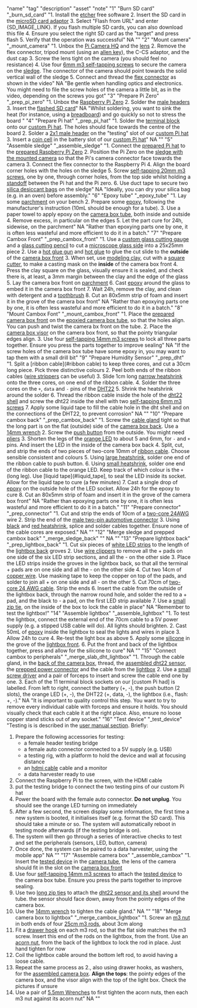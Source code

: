 "name"
"tag"
"description"
"asset"
"note"
"1"
"Burn SD card"
"_burn_sd_card"
"1. Install the [etcher](https://www.balena.io/etcher/) free software
2. Insert the SD card in the [microSD card adaptor](#sd_card_adaptor)
3. Select \"Flash from URL\" and enter {SD_IMAGE_LINK}. If you flash multiple SD cards, you can also download this file
4. Ensure you select the right SD card as the \"target\" and press flash
5. Verify that the operation was successful"
NA
""
"2"
"Mount camera"
"_mount_camera"
"1. Unbox the [Pi Camera HQ](#camera) and the [lens](#lens)
2. Remove the flex connector, tripod mount (using an [allen key](#-allen_key)), the C-CS adaptor, and the dust cap
3. Screw the lens tight on the camera (you should feel no resistance)
4. Use four [6mm m3 self-tapping screws](#screw_m3x6) to secure the camera on the [sledge](#pi_sledge). The connector of the camera should point towards the solid vertical wall of the sledge
5. Connect and thread the [flex connector](#flex_connector) as shown in the video"
NA
"Be gentle when handling optics and electronics. You might need to file the screw holes of the camera a little bit, as in the video, depending on the screws you got"
"3"
"Prepare Pi Zero"
"_prep_pi_zero"
"1. Unbox the [Raspberry Pi Zero](#pi_zero)
2. Solder the [male headers](#header_male_2x20)
3. Insert the [flashed SD card](#burnt_sd_card)"
NA
"Whilst soldering, you want to sink the heat (for instance, using a [breadboard](-breadboard)) and go quickly so not to stress the board "
"4"
"Prepare Pi hat"
"_prep_pi_hat"
"1. Solder the [terminal block](#terminal_block) onto our [custom Pi hat](#pi_hat). The holes should face towards the centre of the board
2. Solder a [2x1 male header](#header_male_2x1) on the \"testing\" slot of our [custom Pi hat](#pi_hat)
3. Insert a [coin cell](#coin_cell) in the battery slot of our [custom Pi hat](#pi_hat)"
NA
""
"5"
"Assemble sledge"
"_assemble_sledge"
"1. Connect the [prepared Pi hat](#prep_pi_hat) to the [prepared Raspberry Pi Zero](#prepped_pi_zero)
2. Position the Pi Zero on the [sledge with the mounted camera](#mounted_camera) so that the Pi's camera connector face towards the camera
3. Connect the flex connector to the Raspberry Pi
4. Align the board corner holes with the holes on the sledge
5. Screw [self-tapping 20mm m3 screws](#screw_m3x20), one by one, through corner holes, from the top side whilst holding a [standoff](#pi_standoff) between the Pi hat and the Pi zero.
6. Use duct tape to secure two [silica desiccant bags](#silica_bag) on the sledge"
NA
"Ideally, you can dry your silica bag (e.g. in an oven) before assembly."
"6"
"Epoxy tube"
"_epoxy_tube"
"1. Lay some [parchment](#parchment_paper) on your bench
2. Prepare some [epoxy](#epoxy), following the manufacturer's instruction (10mL should be enough for a tube).
3. Use a paper towel to apply epoxy on the [camera box tube](#cambox_tube), both inside and outside
4. Remove excess, in particular on the edges
5. Let the part cure for 24h, sidewise, on the parchment"
NA
"Rather than epoxying parts one by one, it is often less wasteful and more efficient to do it in a batch."
"7"
"Prepare Cambox Front"
"_prep_cambox_front"
"1. Use a [custom glass cutting gauge](#-glass_cut_gauge) and a [glass cutting pencil](#-glass-pencil) to cut a [microscope glass side](#glass_slide) into a 25x25mm piece
2. Use a [hot glue gun](#-hot_glue_gun) and [hot glue](#hot_glue) to glue the cut slide to the **outside** of the [camera box front](#cambox_front)
3. When set, use [modeling clay](#clay), cut with a [square cutter](#square_cutter), to make a casting mask on the **inside** of the camera box front
4. Press the clay square on the glass, visually ensure it is sealed, and check there is, at least, a 3mm margin between the clay and the edge of the glass
5. Lay the camera box front on [parchment](#parchment_paper)
6. Cast [epoxy](#epoxy) around the glass to embed it in the camera box front
7. Wait 24h, remove the clay, and clean with detergent and a [toothbrush](-tooth-brush)
8. Cut an 80x5mm strip of foam and insert it in the grove of the camera box front"
NA
"Rather than epoxying parts one by one, it is often less wasteful and more efficient to do it in a batch."
"8"
"Mount Cambox Font"
"_mount_cambox_front"
"1. Place the [prepared camera box front](#prep_cambox_front) on the [epoxied camera box tube](#epoxied_tube), so that the holes align. You can push and twist the camera bx front on the tube.
2. Place the [camera box visor](#cambox_visor) on the camera box front, so that the pointy triangular edges align.
3. Use four [self-tapping 14mm m3 screws](#screw_m3x14) to lock all three parts together. Ensure you press the parts together to improve sealing"
NA
"If the screw holes of the camera box tube have some epoxy in, you may want to tap them with a small drill bit"
"9"
"Prepare Humidity Sensor"
"_prep_dht"
"1. Split a [ribbon cable](#ribbon cable) to keep three cores, and cut a 30cm long piece. Pick three distinctive colours
2. Peel both ends of the ribbon cables ([wire strippers](#-strippers) can be useful)
3. Slide 1cm long [narrow heatshrink](#heatshrink_small) onto the three cores, on one end of the  ribbon cable.
4. Solder the three cores on the `+`, `data` and `-` pins of the [DHT22](#dht22)
5. Shrink the heatshrink around the solder
6. Thread the ribbon cable inside the hole of the [dht22 shell](#dht_shell) and screw the dht22 inside the shell with two [self-tapping 6mm m3 screws](#screw_m3x6)
7. Apply some liquid tape to fill the cable hole in the dht shell and on the connections of the DHT22, to prevent corrosion"
NA
""
"10"
"Prepare cambox back"
"_prep_cambox_back"
"1. Screw the [cable gland](#cable_gland) tight so that the long part is on the flat (outside) side of the [camera box back](#cambox_back). Use a [14mm wrench](#-wrench_14mm)
2. Screw the [push button](#push_button) from the outside. You might need [pliers](#-pliers_large)
3. Shorten the legs of the [orange LED](#led_orange) to about 5 and 6mm, for `-` and `+` pins. And insert the LED in the inside of the camera box back
4. Split, cut, and strip the ends of two pieces of two-core 10mm of [ribbon cable](#ribbon_cable). Choose sensible consistent and colours
5. Using [large heatshrink](#heatshrink_black), solder one end of the ribbon cable to push button.
6. Using [small heatshrink](#heatshrink_small), solder one end of the ribbon cable to the orange LED. Keep track of which colour is the `+` (long leg). Use [liquid tape](#liquid_tape], to seal the LED inside its socket. Allow for the liquid tape to cure (a few minutes)
7. Cast a single drop of [epoxy](#epoxy) on the outside hole of the LED socket. Allow 24h for the epoxy to cure
8. Cut an 80x5mm strip of foam and insert it in the grove of the camera box front"
NA
"Rather than epoxying parts one by one, it is often less wasteful and more efficient to do it in a batch."
"11"
"Prepare connector"
"_prep_connector"
"1. Cut and strip the ends of 10cm of a [two-core 24AWG](#cable_twocore) wire
2. Strip the end of the [male two-pin automotive connector](#auto_connector)
3. Using [black](#heatshrink_black) and [red heatshrink](#heatshrink_red), splice and solder cables together. Ensure none of the cable cores are exposed."
NA
""
"12"
"Merge sledge and prepped cambox back"
"_merge_sledge_back"
""
NA
""
"13"
"Prepare lightbox back"
"_prep_lightbox_back"
"1. Cut six pieces of [white LED strips](#led_strips) to the length of the [lightbox back](#lightbox_back) groves
2. Use [wire clippers](#-wire-clippers) to remove all the + pads on one side of the six LED strip sections, and all the - on the other side
3. Place the LED strips inside the groves in the lightbox back, so that all the terminal + pads are on one side and all the - on the other side
4. Cut two 14cm of [copper wire](#wire_copper). Use masking tape to keep the copper on top of the pads, and solder to join all + on one side and all - on the other
5. Cut 70cm of [two-core 24 AWG cable](#cable_twocore). Strip the ends
6. Insert the cable from the outside of the lightbox back, through the narrow round hole, and solder the red to a + pad, and the black to - a pad, on the first LED strip available
7. Use a [small zip tie](#zip_tie_small), on the inside of the box to lock the cable in place"
NA
"Remember to test the lightbox!"
"14"
"Assemble lightbox"
"_assemble_lightbox"
"1. To test the lightbox, connect the external end of the 70cm cable to a 5V power supply (e.g. a stipped USB cable will do). All lights should brighten. 
2. Cast 50mL of [epoxy](#epoxy) inside the lightbox to seal the lights and wires in place
3. Allow 24h to cure
4. Re-test the light box as above
5. Apply some [silicone](#silicone) in the grove of the [lightbox front](#lightbox_front). 
6. Put the front and back of the lightbox together, press and allow for the silicone to cure"
NA
""
"15"
"Connect cambox to peripherals"
"_merge_slab_dht_lightbox"
"1. Through the cable gland, in the [back of the camera box](#slab), thread, the [assembled dht22 sensor](#prepped_dht), the [prepped power connector](#prepped_connector) and the cable from the [lightbox](#assembled_lightbox)
2. Use a [small screw driver](#-screwdriver_flat) and a pair of forceps to insert and screw the cable end one by one.
3. Each of the 11 terminal block sockets on our [custom Pi had] is labelled. From left to right, connect the battery (+, -), the push button (2 slots), the orange LED (+, -), the DHT22 (+, data, -), the lightbox (i.e., flash:  +, -)."
NA
"It is important to quality control this step. You want to try to remove every individual cable with forceps and ensure it holds. You should visually check that each cable it at the right place. Also, ensure no loose copper stand sticks out of any socket."
"16"
"Test device"
"_test_device"
"Testing is is described in the [user manual section](user-manual). Briefly:
 
1. Prepare the following accessories for testing:
    * a female header testing bridge
    * a female auto connector connected to a 5V supply (e.g. USB)
    * a testing rig, with a platform to hold the device and wall at focusing distance 
    * an [hdmi cable](#-hdmi_to_micro) cable and a monitor
    * a data harvester ready to use
2. Connect the Raspberry Pi to the screen, with the HDMI cable
3. put the testing bridge to connect the two testing pins of our custom Pi hat
4. Power the board with the female auto connector. **Do not unplug**. You should see the orange LED turning on immediately
5. After a few second, the screen display some information, the first time a new system is booted, it initialises itself (e.g. format the SD card). This should take a minute or so. The system will automatically reboot in testing mode afterwards (if the testing bridge is on).
6. The system will then go through a series of interactive checks to test and set the peripherals (sensors, LED, button, camera)
7. Once done, the system can be paired to a data harvester, using the mobile app"
NA
""
"17"
"Assemble camera box"
"_assemble_cambox"
"1. Insert the [tested device](#tested_device) in the [camera tube](#mounted_cambox_tube), the lens of the camera should fit in the slot on the [camera box front](#cambox_front)
2. Use four [self-tapping 14mm m3 screws](#screw_m3x14) to attach the [tested device](#tested_device) to the camera box tube. Ensure you press the parts together to improve sealing.
3. Use two [long zip ties](zip_tie_long) to attach the [dht22 sensor and its shell](#prepped_dht) around the tube. the sensor should face down, away from the pointy edges of the camera box.
4. Use the [14mm wrench](#-wrench_14mm) to tighten the cable gland."
NA
""
"18"
"Merge camera box to lightbox"
"_merge_cambox_lightbox"
"1. Screw an [m3 nut](nut_standard_m3) in both ends of four [25cm m3 rods](#rod_m3x250), about 3cm along
2. Fit a [drawer hook](#drawer_hook) on each m3 rod, so that the flat side matches the m3 screw. Insert this end of the rods on the lightbox, from the front. Use an [acorn nut](nut_acorn_m3), from the back of the lightbox to lock the rod in place. Just hand tighten for now
3. Coil the lightbox cable around the bottom left rod, to avoid having a loose cable.
4. Repeat the same process as 2., also using drawer hooks, as washers, for the [assembled camera box](#assembled_cambox). **Align the tops**: the pointy edges of the camera box, and the visor align with the top of the light box. Check the pictures if unsure
5. Use a pair of [5.5mm Wrenches](#-wrenches) to first tighten the acorn nuts, then each m3 nut against its acorn nut"
NA
""
